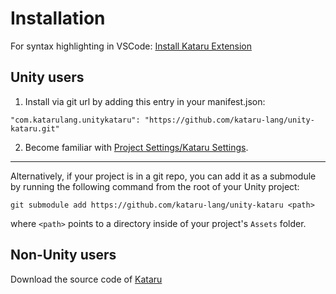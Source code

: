 # Installation

For syntax highlighting in VSCode:
[Install Kataru Extension](https://marketplace.visualstudio.com/items?itemName=Kataru.vscode-kataru)

## Unity users
1. Install via git url by adding this entry in your manifest.json:
```
"com.katarulang.unitykataru": "https://github.com/kataru-lang/unity-kataru.git"
```
2. Become familiar with <a href="#/api/unity?id=kataru-settings">Project Settings/Kataru Settings</a>.

---

Alternatively, if your project is in a git repo, you can add it as a submodule by running the following command from the root of your Unity project:
```
git submodule add https://github.com/kataru-lang/unity-kataru <path> 
```
where `<path>` points to a directory inside of your project's `Assets` folder.

## Non-Unity users
Download the source code of [Kataru](https://github.com/kataru-lang/kataru)
